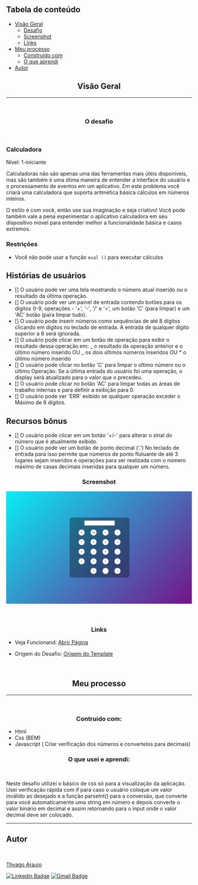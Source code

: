 <h2> Tabela de conteúdo </h2>

-  [Visão Geral](#visão-geral)
   -  [Desafio](#desafio)
   -  [Screenshot](#screenshot)
   -  [Links](#links)
-  [Meu processo](#meu-processo)
   -  [Construído com](#build-with)
   -  [O que aprendi](#o-que-aprendi)
-  [Autor](#autor)

<h2 id="visão-geral" align="center"> Visão Geral </h2>

---

<br>
<h3 id="desafio" align="center">O desafio </h3>
<br>
<h3>Calculadora</h3>
<p>

Nível: 1-iniciante

Calculadoras não são apenas uma das ferramentas mais úteis disponíveis, mas são
também é uma ótima maneira de entender a interface do usuário e o processamento de eventos em um aplicativo. Em
este problema você criará uma calculadora que suporta aritmética básica
cálculos em números inteiros.

O estilo é com você, então use sua imaginação e seja criativo! Você pode
também vale a pena experimentar o aplicativo calculadora em seu
dispositivo móvel para entender melhor a funcionalidade básica e casos extremos.

### Restrições

-  Você não pode usar a função `eval ()` para executar cálculos

## Histórias de usuários

-  [] O usuário pode ver uma tela mostrando o número atual inserido ou o
   resultado da última operação.
-  [] O usuário pode ver um painel de entrada contendo botões para os dígitos 0-9,
   operações - '+', '-', '/' e '=', um botão 'C' (para limpar) e um 'AC'
   botão (para limpar tudo).
-  [] O usuário pode inserir números como sequências de até 8 dígitos clicando em
   dígitos no teclado de entrada. A entrada de qualquer dígito superior a 8 será ignorada.
-  [] O usuário pode clicar em um botão de operação para exibir o resultado dessa
   operação em:
   _ o resultado da operação anterior e o último número inserido OU
   _ os dois últimos números inseridos OU \* o último número inserido
-  [] O usuário pode clicar no botão 'C' para limpar o último número ou o último
   Operação. Se a última entrada do usuário foi uma operação, o display será
   atualizado para o valor que o precedeu.
-  [] O usuário pode clicar no botão 'AC' para limpar todas as áreas de trabalho internas e
   para definir a exibição para 0.
-  [] O usuário pode ver 'ERR' exibido se qualquer operação exceder o
   Máximo de 8 dígitos.

## Recursos bônus

-  [] O usuário pode clicar em um botão '+/-' para alterar o sinal do número que é
   atualmente exibido.
-  [] O usuário pode ver um botão de ponto decimal ('.') No teclado de entrada para isso
permite que números de ponto flutuante de até 3 lugares sejam inseridos e operações para
ser realizada com o número máximo de casas decimais inseridas para qualquer um
número.
</p>

<h3 id="screenshot" align="center"> Screenshot </h3>
<div align="center">
<img src="./readme/web.PNG" max-width="750px">
</div>
<br>
<br>

<h3 id="links" align="center"> Links </h3>

-  Veja Funcionand: [Abrir Página](https://thyagoaraujom.github.io/Praticando-templates/iniciante/bin2Dec/index.html)

-  Origem do Desafio: [Origem do Template](https://github.com/florinpop17/app-ideas)

<br>

<h2 id="meu-processo" align="center"> Meu processo </h2>

---

<br>
<h3 id="build-with" align="center"> Contruido com: </h3>

-  Html
-  Css (BEM)
-  Javascript ( Criar verificação dos números e convertelos para decimais)

<h3 id="o-que-aprendi" align="center"> O que usei e aprendi: </h3>
<br>
<p>
Neste desafio utilizei o básico de css só para a visualização da aplicação. Usei verificação rápida com if para caso o usuário coloque um valor inválido ao desejado e a função parseInt() para a conversão, que converte para você automaticamente uma string em número e depois converte o valor binário em decimal e assim retornando para o input onde o valor decimal deve ser colocado.
</p>

---

<h2 id="autor">Autor</h2>

<a href="https://github.com/thyagoaraujom">
 <img style="border-radius: 50%;" src="https://avatars.githubusercontent.com/u/51569984" width="100px;" alt=""/>
</br>
<p> Thyago Araujo <p>
</a>

[![Linkedin Badge](https://img.shields.io/badge/-ThyagoAraujo-blue?style=flat-square&logo=Linkedin&logoColor=white&link=https://www.linkedin.com/in/thyago-araujo-m/)](https://www.linkedin.com/in/thyago-araujo-m/)
[![Gmail Badge](https://img.shields.io/badge/-thyagoaraujomotta@gmail.com-c14438?style=flat-square&logo=Gmail&logoColor=white&link=mailto:thyagoaraujomotta@gmail.com)](mailto:thyagoaraujomotta@gmail.com)
